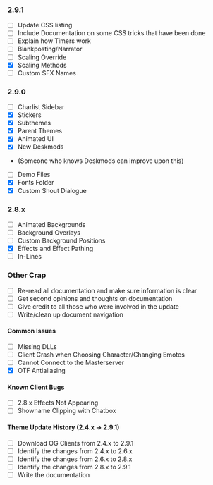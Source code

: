 ### 2.9.1
 - [ ] Update CSS listing
 - [ ] Include Documentation on some CSS tricks that have been done
 - [ ] Explain how Timers work
 - [ ] Blankposting/Narrator
 - [ ] Scaling Override
 - [x] Scaling Methods
 - [ ] Custom SFX Names
### 2.9.0
 - [ ] Charlist Sidebar
 - [x] Stickers
 - [x] Subthemes
 - [x] Parent Themes
 - [x] Animated UI
 - [x] New Deskmods
 - (Someone who knows Deskmods can improve upon this)
 - [ ] Demo Files
 - [x] Fonts Folder
 - [x] Custom Shout Dialogue
### 2.8.x
 - [ ] Animated Backgrounds
 - [ ] Background Overlays
 - [ ] Custom Background Positions
 - [x] Effects and Effect Pathing
 - [ ] In-Lines
### Other Crap
- [ ] Re-read all documentation and make sure information is clear
- [ ] Get second opinions and thoughts on documentation
- [ ] Give credit to all those who were involved in the update
- [ ] Write/clean up document navigation
#### Common Issues
 - [ ]  Missing DLLs
 - [ ] Client Crash when Choosing Character/Changing Emotes
 - [ ] Cannot Connect to the Masterserver
 - [x] OTF Antialiasing
#### Known Client Bugs
 - [ ] 2.8.x Effects Not Appearing
 - [ ] Showname Clipping with Chatbox
#### Theme Update History (2.4.x -> 2.9.1)
- [ ] Download OG Clients from 2.4.x to 2.9.1
- [ ] Identify the changes from 2.4.x to 2.6.x
- [ ] Identify the changes from 2.6.x to 2.8.x
- [ ] Identify the changes from 2.8.x to 2.9.1
- [ ] Write the documentation